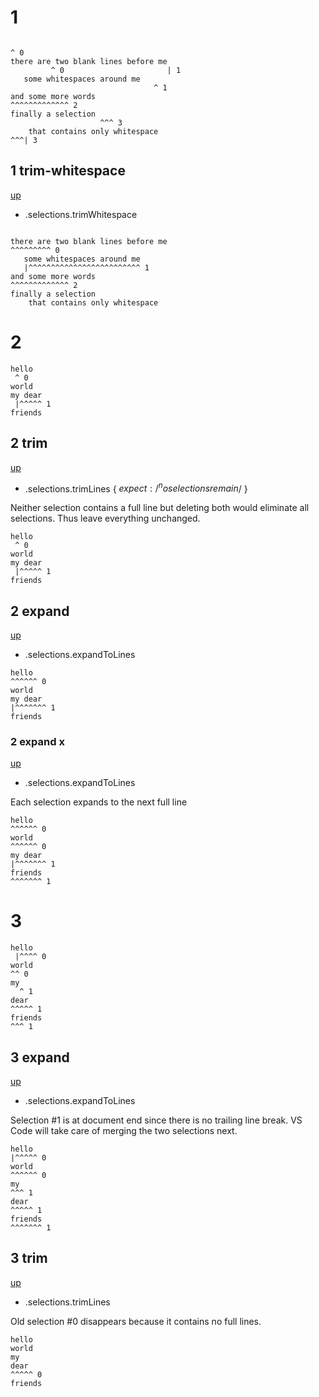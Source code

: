 # 1

```

^ 0
there are two blank lines before me
         ^ 0                       | 1
   some whitespaces around me    
                                ^ 1
and some more words
^^^^^^^^^^^^^ 2
finally a selection    
                    ^^^ 3
    that contains only whitespace
^^^| 3
```

## 1 trim-whitespace
[up](#1)

- .selections.trimWhitespace

```

there are two blank lines before me
^^^^^^^^^ 0
   some whitespaces around me    
   |^^^^^^^^^^^^^^^^^^^^^^^^^ 1
and some more words
^^^^^^^^^^^^^ 2
finally a selection    
    that contains only whitespace
```

# 2

```
hello
 ^ 0
world
my dear
 |^^^^^ 1
friends
```

## 2 trim
[up](#2)

- .selections.trimLines { $expect: /^no selections remain$/ }

Neither selection contains a full line but deleting both would eliminate all
selections. Thus leave everything unchanged.

```
hello
 ^ 0
world
my dear
 |^^^^^ 1
friends
```

## 2 expand
[up](#2)

- .selections.expandToLines

```
hello
^^^^^^ 0
world
my dear
|^^^^^^^ 1
friends
```

### 2 expand x
[up](#2-expand)

- .selections.expandToLines

Each selection expands to the next full line

```
hello
^^^^^^ 0
world
^^^^^^ 0
my dear
|^^^^^^^ 1
friends
^^^^^^^ 1
```

# 3

```
hello
 |^^^^ 0
world
^^ 0
my
  ^ 1
dear
^^^^^ 1
friends
^^^ 1
```

## 3 expand
[up](#3)

- .selections.expandToLines

Selection #1 is at document end since there is no trailing line break.
VS Code will take care of merging the two selections next.

```
hello
|^^^^^ 0
world
^^^^^^ 0
my
^^^ 1
dear
^^^^^ 1
friends
^^^^^^^ 1
```

## 3 trim
[up](#3)

- .selections.trimLines

Old selection #0 disappears because it contains no full lines.

```
hello
world
my
dear
^^^^^ 0
friends
```
